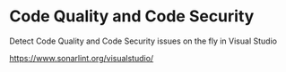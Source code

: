 # Code Quality and Code Security

Detect Code Quality and Code Security issues on the fly in Visual Studio

https://www.sonarlint.org/visualstudio/